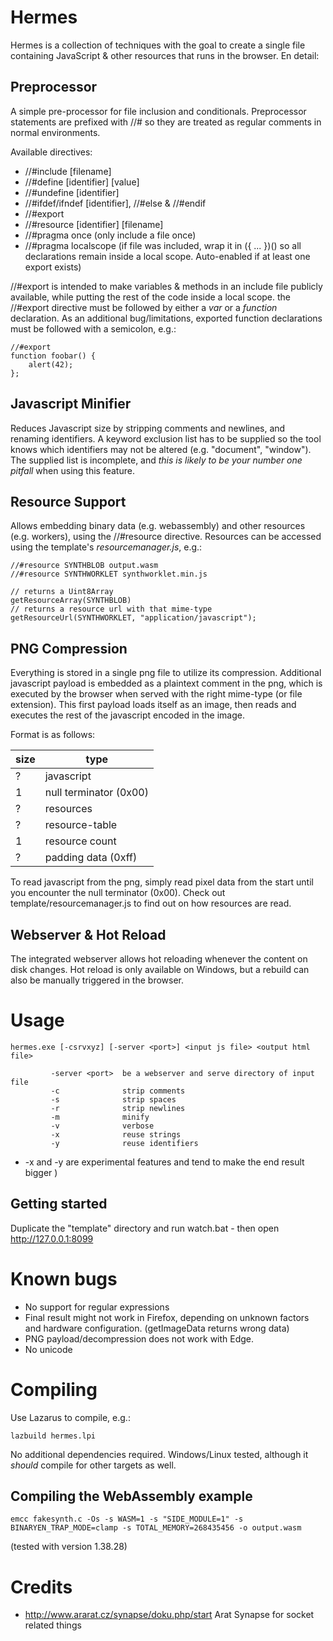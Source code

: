 # Hermes 

Hermes is a collection of techniques with the goal to create a single file containing JavaScript & other resources that runs in the browser. En detail:

## Preprocessor
A simple pre-processor for file inclusion and conditionals. Preprocessor statements are prefixed with //# so they are treated as regular comments in normal environments.

Available directives:
* //#include [filename]
* //#define [identifier] [value]
* //#undefine [identifier]
* //#ifdef/ifndef [identifier], //#else & //#endif 
* //#export
* //#resource [identifier] [filename]
* //#pragma once (only include a file once)
* //#pragma localscope (if file was included, wrap it in ({ ... })() so all declarations remain inside a local scope. Auto-enabled if at least one export exists)

//#export is intended to make variables & methods in an include file publicly available, while putting the rest of the code inside a local scope. the //#export directive must be followed by either a *var* or a *function* declaration. As an additional bug/limitations, exported function declarations must be followed with a semicolon, e.g.:

    //#export
    function foobar() {
        alert(42);
    };

## Javascript Minifier
Reduces Javascript size by stripping comments and newlines, and renaming identifiers.
A keyword exclusion list has to be supplied so the tool knows which identifiers may not be altered (e.g. "document", "window"). The supplied list is incomplete, and *this is likely to be your number one pitfall* when using this feature.

## Resource Support
Allows embedding binary data (e.g. webassembly) and other resources (e.g. workers), using the //#resource directive. Resources can be accessed using the template's *resourcemanager.js*, e.g.:

    //#resource SYNTHBLOB output.wasm
    //#resource SYNTHWORKLET synthworklet.min.js
    
    // returns a Uint8Array
    getResourceArray(SYNTHBLOB)
    // returns a resource url with that mime-type
    getResourceUrl(SYNTHWORKLET, "application/javascript");

## PNG Compression 
Everything is stored in a single png file to utilize its compression. Additional javascript payload is embedded as a plaintext comment in the png, which is executed by the browser when served with the right mime-type (or file extension). This first payload loads itself as an image, then reads and executes the rest of the javascript encoded in the image.

Format is as follows:

size | type
---- | ----
? | javascript
1 | null terminator (0x00)
? | resources 
? | resource-table
1 | resource count
? | padding data (0xff)

To read javascript from the png, simply read pixel data from the start until you encounter the null terminator (0x00). Check out template/resourcemanager.js to find out on how resources are read. 

## Webserver & Hot Reload
The integrated webserver allows hot reloading whenever the content on disk changes. 
Hot reload is only available on Windows, but a rebuild can also be manually triggered in the browser.

# Usage
    hermes.exe [-csrvxyz] [-server <port>] <input js file> <output html file>
    
             -server <port>  be a webserver and serve directory of input file
             -c              strip comments
             -s              strip spaces
             -r              strip newlines
             -m              minify
             -v              verbose
             -x              reuse strings
             -y              reuse identifiers
* -x and -y are experimental features and tend to make the end result bigger )

## Getting started
Duplicate the "template" directory and run watch.bat - then open http://127.0.0.1:8099 

# Known bugs
* No support for regular expressions
* Final result might not work in Firefox, depending on unknown factors and hardware configuration. (getImageData returns wrong data)
* PNG payload/decompression does not work with Edge.
* No unicode

# Compiling
Use Lazarus to compile, e.g.:

    lazbuild hermes.lpi

No additional dependencies required. Windows/Linux tested, although it *should* compile for other targets as well. 

## Compiling the WebAssembly example
    emcc fakesynth.c -Os -s WASM=1 -s "SIDE_MODULE=1" -s BINARYEN_TRAP_MODE=clamp -s TOTAL_MEMORY=268435456 -o output.wasm
(tested with version 1.38.28)

# Credits
* http://www.ararat.cz/synapse/doku.php/start Arat Synapse for socket related things
